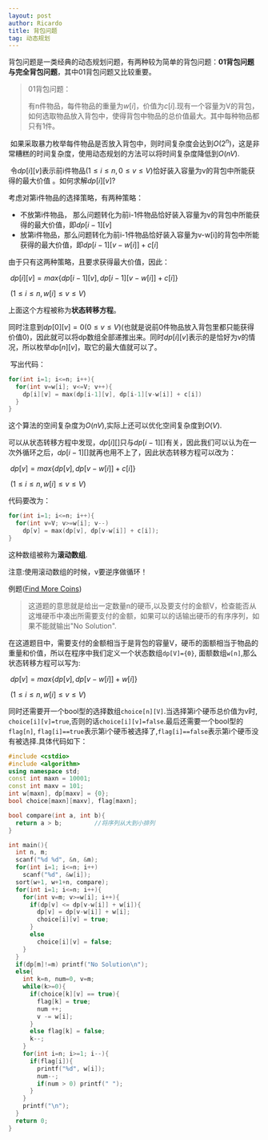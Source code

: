 ```yaml
---
layout: post
author: Ricardo
title: 背包问题
tag: 动态规划
---
```


​	背包问题是一类经典的动态规划问题，有两种较为简单的背包问题：**01背包问题与完全背包问题**，其中01背包问题又比较重要。

> 01背包问题：
>
> 有n件物品，每件物品的重量为$w[i]$，价值为$c[i]$.现有一个容量为V的背包，如何选取物品放入背包中，使得背包中物品的总价值最大。其中每种物品都只有1件。

​	如果采取暴力枚举每件物品是否放入背包中，则时间复杂度会达到$O(2^n)$，这是非常糟糕的时间复杂度，使用动态规划的方法可以将时间复杂度降低到$O(nV)$.

​	令$dp[i][v]$表示前i件物品$(1\leq i \leq n, 0 \leq v \leq V)$恰好装入容量为v的背包中所能获得的最大价值 。如何求解$dp[i][v]$?

考虑对第i件物品的选择策略，有两种策略：

- 不放第i件物品， 那么问题转化为前i-1件物品恰好装入容量为v的背包中所能获得的最大价值，即$dp[i-1][v]$
- 放第i件物品，那么问题转化为前i-1件物品恰好装入容量为v-w[i]的背包中所能获得的最大价值，即$dp[i-1][v-w[i]] + c[i]$

由于只有这两种策略，且要求获得最大价值，因此：

​						$dp[i][v] = max\{dp[i-1][v], dp[i-1][v-w[i]] + c[i]\}$	

​									$(1\leq i \leq n, w[i] \leq v \leq V)$

上面这个方程被称为**状态转移方程**。

同时注意到$dp[0][v] = 0 (0 \leq v \leq V)$(也就是说前0件物品放入背包里都只能获得价值0)，因此就可以将dp数组全部递推出来。同时$dp[i][v]$表示的是恰好为v的情况，所以枚举$dp[n][v]$，取它的最大值就可以了。

​	写出代码：

````c++
for(int i=1; i<=n; i++){
  for(int v=w[i]; v<=V; v++){
    dp[i][v] = max(dp[i-1][v], dp[i-1][v-w[i]] + c[i])
  }
}
````

这个算法的空间复杂度为$O(nV)$,实际上还可以优化空间复杂度到$O(V)$.

可以从状态转移方程中发现，$dp[i][]$只与$dp[i-1][]$有关，因此我们可以认为在一次外循环之后，$dp[i-1][]$就再也用不上了，因此状态转移方程可以改为：

​							  $dp[v] = max \{ dp[v], dp[v-w[i]] + c[i]\}$

​									$(1\leq i \leq n, w[i] \leq v \leq V)$

代码要改为：

```c++
for(int i=1; i<=n; i++){
  for(int v=V; v>=w[i]; v--)
    dp[v] = max(dp[v], dp[v-w[i]] + c[i]);
}
```

这种数组被称为**滚动数组**.

注意:使用滚动数组的时候，v要逆序做循环！



例题([Find More Coins](https://www.nowcoder.com/pat/5/problem/4119))

> 这道题的意思就是给出一定数量n的硬币,以及要支付的金额V，检查能否从这堆硬币中凑出所需要支付的金额，如果可以的话输出硬币的有序序列，如果不能就输出"No Solution".

​	在这道题目中，需要支付的金额相当于是背包的容量V，硬币的面额相当于物品的重量和价值，所以在程序中我们定义一个状态数组`dp[V]={0}`, 面额数组`w[n]`,那么状态转移方程可以写为:

​							$dp[v] = max\{dp[v], dp[v-w[i]] + w[i]\}$

​									$(1\leq i \leq n, w[i] \leq v \leq V)$

​	同时还需要开一个bool型的选择数组`choice[n][V]`.当选择第i个硬币总价值为v时, `choice[i][v]=true`,否则的话`choice[i][v]=false`.最后还需要一个bool型的`flag[n]`, `flag[i]==true`表示第i个硬币被选择了,`flag[i]==false`表示第i个硬币没有被选择.具体代码如下：

````c++
#include <cstdio>
#include <algorithm>
using namespace std;
const int maxn = 10001;
const int maxv = 101;
int w[maxn], dp[maxv] = {0};
bool choice[maxn][maxv], flag[maxn];

bool compare(int a, int b){
  return a > b;			//将序列从大到小排列
}

int main(){
  int n, m;
  scanf("%d %d", &n, &m);
  for(int i=1; i<=n; i++)
    scanf("%d", &w[i]);
  sort(w+1, w+1+n, compare);
  for(int i=1; i<=n; i++){
    for(int v=m; v>=w[i]; i++){
      if(dp[v] <= dp[v-w[i]] + w[i]){
        dp[v] = dp[v-w[i]] + w[i];
        choice[i][v] = true;
      }
      else
        choice[i][v] = false;
    }
  }
  if(dp[m]!=m) printf("No Solution\n");
  else{
    int k=n, num=0, v=m;
    while(k>=0){
      if(choice[k][v] == true){
        flag[k] = true;
        num ++;
        v -= w[i];
      }
      else flag[k] = false;
      k--;
    }
    for(int i=n; i>=1; i--){
      if(flag[i]){
        printf("%d", w[i]);
        num--;
        if(num > 0) printf(" ");
      }
    }
    printf("\n");
  }
  return 0;
}
````

